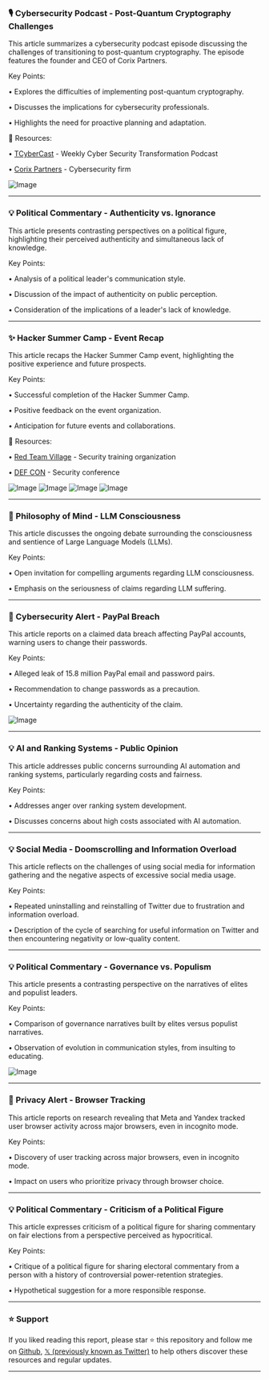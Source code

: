 ### 🎙️ Cybersecurity Podcast - Post-Quantum Cryptography Challenges

This article summarizes a cybersecurity podcast episode discussing the challenges of transitioning to post-quantum cryptography.  The episode features the founder and CEO of Corix Partners.

Key Points:

• Explores the difficulties of implementing post-quantum cryptography.


• Discusses the implications for cybersecurity professionals.


• Highlights the need for proactive planning and adaptation.


🔗 Resources:

• [TCyberCast](https://buff.ly/J74ZeMU) - Weekly Cyber Security Transformation Podcast


• [Corix Partners](https://x.com/corixpartners) - Cybersecurity firm


![Image](https://pbs.twimg.com/media/Gye3KfmWQAA4mLO?format=jpg&name=small)



---

### 💡 Political Commentary - Authenticity vs. Ignorance

This article presents contrasting perspectives on a political figure, highlighting their perceived authenticity and simultaneous lack of knowledge.

Key Points:

• Analysis of a political leader's communication style.


• Discussion of the impact of authenticity on public perception.


• Consideration of the implications of a leader's lack of knowledge.



---

### ✨ Hacker Summer Camp - Event Recap

This article recaps the Hacker Summer Camp event, highlighting the positive experience and future prospects.

Key Points:

• Successful completion of the Hacker Summer Camp.


• Positive feedback on the event organization.


• Anticipation for future events and collaborations.



🔗 Resources:

• [Red Team Village](https://x.com/RedTeamVillage_) - Security training organization


• [DEF CON](https://x.com/defcon) - Security conference


![Image](https://pbs.twimg.com/media/GyHvKDOWcAA8_sA?format=jpg&name=360x360)
![Image](https://pbs.twimg.com/media/GyHvKDLWsAAtHbb?format=jpg&name=360x360)
![Image](https://pbs.twimg.com/media/GyHvKDMWcAAKUOf?format=jpg&name=360x360)
![Image](https://pbs.twimg.com/media/GyHvKDNWQAA2Cf6?format=jpg&name=360x360)



---

### 🤖 Philosophy of Mind - LLM Consciousness

This article discusses the ongoing debate surrounding the consciousness and sentience of Large Language Models (LLMs).

Key Points:

• Open invitation for compelling arguments regarding LLM consciousness.


• Emphasis on the seriousness of claims regarding LLM suffering.



---

### 🚨 Cybersecurity Alert - PayPal Breach

This article reports on a claimed data breach affecting PayPal accounts, warning users to change their passwords.

Key Points:

• Alleged leak of 15.8 million PayPal email and password pairs.


• Recommendation to change passwords as a precaution.


• Uncertainty regarding the authenticity of the claim.


![Image](https://pbs.twimg.com/media/GyeymXeWAAEByNT?format=png&name=small)


---

### 💡 AI and Ranking Systems - Public Opinion

This article addresses public concerns surrounding AI automation and ranking systems, particularly regarding costs and fairness.

Key Points:

• Addresses anger over ranking system development.


• Discusses concerns about high costs associated with AI automation.



---

### 💡 Social Media - Doomscrolling and Information Overload

This article reflects on the challenges of using social media for information gathering and the negative aspects of excessive social media usage.

Key Points:

• Repeated uninstalling and reinstalling of Twitter due to frustration and information overload.


• Description of the cycle of searching for useful information on Twitter and then encountering negativity or low-quality content.


---

### 💡 Political Commentary - Governance vs. Populism

This article presents a contrasting perspective on the narratives of elites and populist leaders.

Key Points:

• Comparison of governance narratives built by elites versus populist narratives.


• Observation of evolution in communication styles, from insulting to educating.


![Image](https://pbs.twimg.com/media/GyfwwM1aAAA9wCb?format=jpg&name=small)



---

### 🚨 Privacy Alert - Browser Tracking

This article reports on research revealing that Meta and Yandex tracked user browser activity across major browsers, even in incognito mode.

Key Points:

• Discovery of user tracking across major browsers, even in incognito mode.


• Impact on users who prioritize privacy through browser choice.



---

### 💡 Political Commentary - Criticism of a Political Figure

This article expresses criticism of a political figure for sharing commentary on fair elections from a perspective perceived as hypocritical.

Key Points:

• Critique of a political figure for sharing electoral commentary from a person with a history of controversial power-retention strategies.


• Hypothetical suggestion for a more responsible response.


---

### ⭐️ Support

If you liked reading this report, please star ⭐️ this repository and follow me on [Github](https://github.com/Drix10), [𝕏 (previously known as Twitter)](https://x.com/DRIX_10_) to help others discover these resources and regular updates.

---